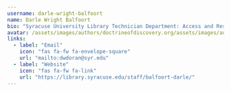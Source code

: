 ```yaml
---
username: darle-wright-balfoort
name: Darle Wright Balfoort
bio: "Syracuse University Library Technician Department: Access and Resource Sharing, Business Unit: Academic Success"
avatar: /assets/images/authors/doctrineofdiscovery.org/assets/images/authors/Balfoort-Darle.16f475a9.fill-200x200.jpg
links:
  - label: "Email"
    icon: "fas fa-fw fa-envelope-square"
    url: "mailto:dwdoran@syr.edu"
  - label: "Website"
    icon: "fas fa-fw fa-link"
    url: "https://library.syracuse.edu/staff/balfoort-darle/"
---
```

